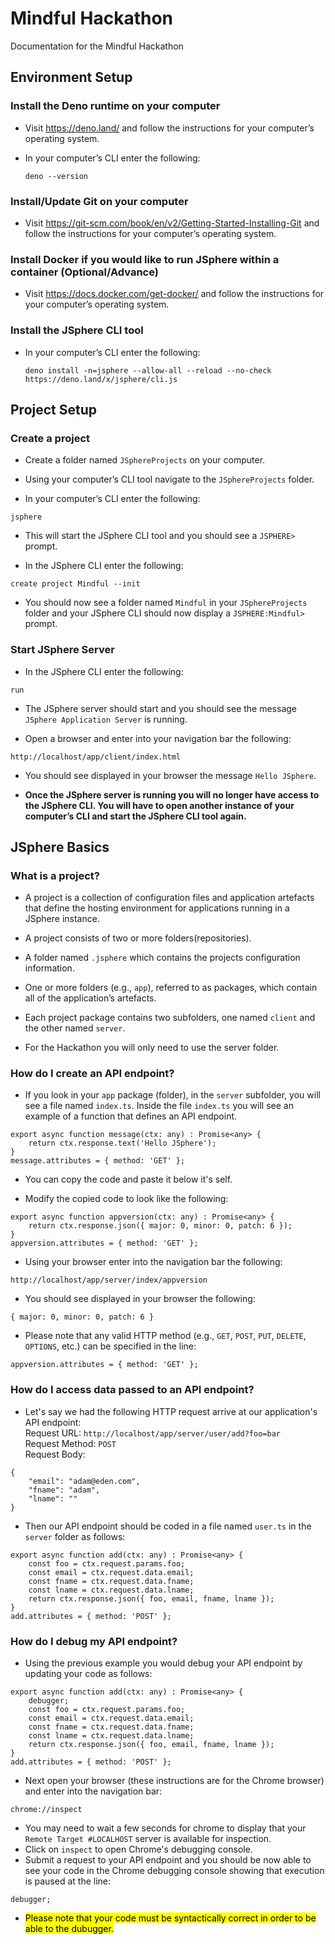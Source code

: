 # Mindful Hackathon
Documentation for the Mindful Hackathon

## Environment Setup 

### Install the Deno runtime on your computer 

- Visit https://deno.land/ and follow the instructions for your computer’s operating system. 

- In your computer’s CLI enter the following:
  ```
  deno --version
  ```


### Install/Update Git on your computer 

- Visit https://git-scm.com/book/en/v2/Getting-Started-Installing-Git and follow the instructions for your computer’s operating system. 

 
### Install Docker if you would like to run JSphere within a container (Optional/Advance) 

- Visit https://docs.docker.com/get-docker/ and follow the instructions for your computer’s operating system. 

 
### Install the JSphere CLI tool 

- In your computer’s CLI enter the following: 
  ```
  deno install -n=jsphere --allow-all --reload --no-check https://deno.land/x/jsphere/cli.js
  ```

## Project Setup 

### Create a project 

- Create a folder named `JSphereProjects` on your computer. 

- Using your computer’s CLI tool navigate to the `JSphereProjects` folder. 

- In your computer’s CLI enter the following: 
```
jsphere 
```

- This will start the JSphere CLI tool and you should see a `JSPHERE>` prompt. 

- In the JSphere CLI enter the following: 
```
create project Mindful --init 
```

- You should now see a folder named `Mindful` in your `JSphereProjects` folder and your JSphere CLI should now display a `JSPHERE:Mindful>` prompt. 

 
### Start JSphere Server 

- In the JSphere CLI enter the following: 
```
run
```

- The JSphere server should start and you should see the message `JSphere Application Server` is running. 

- Open a browser and enter into your navigation bar the following: 
```
http://localhost/app/client/index.html
```

- You should see displayed in your browser the message `Hello JSphere`. 

- **Once the JSphere server is running you will no longer have access to the JSphere CLI.  You will have to open another instance of your computer’s CLI and start the JSphere CLI tool again.** 


## JSphere Basics 

### What is a project? 

- A project is a collection of configuration files and application artefacts that define the hosting environment for applications running in a JSphere instance. 

- A project consists of two or more folders(repositories). 

- A folder named `.jsphere` which contains the projects configuration information. 

- One or more folders (e.g., `app`), referred to as packages, which contain all of the application’s artefacts. 

- Each project package contains two subfolders, one named `client` and the other named `server`. 

- For the Hackathon you will only need to use the server folder. 

 
### How do I create an API endpoint? 

- If you look in your `app` package (folder), in the `server` subfolder, you will see a file named `index.ts`.  Inside the file `index.ts` you will see an example of a function that defines an API endpoint.

```
export async function message(ctx: any) : Promise<any> {
    return ctx.response.text('Hello JSphere');
}
message.attributes = { method: 'GET' };
```

- You can copy the code and paste it below it's self. 

- Modify the copied code to look like the following:
 
```
export async function appversion(ctx: any) : Promise<any> { 
    return ctx.response.json({ major: 0, minor: 0, patch: 6 }); 
} 
appversion.attributes = { method: 'GET' };
```

- Using your browser enter into the navigation bar the following: 
```
http://localhost/app/server/index/appversion
```

- You should see displayed in your browser the following:
```
{ major: 0, minor: 0, patch: 6 }
```

- Please note that any valid HTTP method (e.g., `GET`, `POST`, `PUT`, `DELETE`, `OPTIONS`, etc.) can be specified in the line:
```
appversion.attributes = { method: 'GET' };
```

### How do I access data passed to an API endpoint? 

- Let's say we had the following HTTP request arrive at our application's API endpoint:<br/>
Request URL: `http://localhost/app/server/user/add?foo=bar`<br/>
Request Method: `POST`<br/>
Request Body:<br/>
```
{
    "email": "adam@eden.com",
    "fname": "adam",
    "lname": ""
}
```
- Then our API endpoint should be coded in a file named `user.ts` in the `server` folder as follows:
```
export async function add(ctx: any) : Promise<any> {
    const foo = ctx.request.params.foo;
    const email = ctx.request.data.email;
    const fname = ctx.request.data.fname;
    const lname = ctx.request.data.lname;
    return ctx.response.json({ foo, email, fname, lname }); 
} 
add.attributes = { method: 'POST' };
```

### How do I debug my API endpoint? 

- Using the previous example you would debug your API endpoint by updating your code as follows:
```
export async function add(ctx: any) : Promise<any> {
    debugger;
    const foo = ctx.request.params.foo;
    const email = ctx.request.data.email;
    const fname = ctx.request.data.fname;
    const lname = ctx.request.data.lname;
    return ctx.response.json({ foo, email, fname, lname }); 
} 
add.attributes = { method: 'POST' };
```

- Next open your browser (these instructions are for the Chrome browser) and enter into the navigation bar:
```
chrome://inspect
```
- You may need to wait a few seconds for chrome to display that your `Remote Target #LOCALHOST` server is available for inspection.
- Click on `inspect` to open Chrome's debugging console.
- Submit a request to your API endpoint and you should be now able to see your code in the Chrome debugging console showing that execution is paused at the line:
```
debugger;
```
- <mark>Please note that your code must be syntactically correct in order to be able to the dubugger.</mark>

